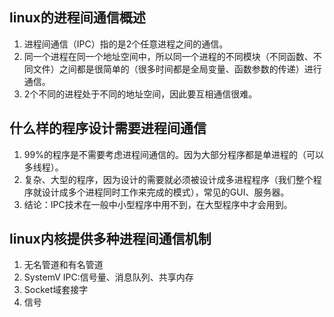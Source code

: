 ## linux的进程间通信概述
1. 进程间通信（IPC）指的是2个任意进程之间的通信。
2. 同一个进程在同一个地址空间中，所以同一个进程的不同模块（不同函数、不同文件）之间都是很简单的（很多时间都是全局变量、函数参数的传递）进行通信。
3. 2个不同的进程处于不同的地址空间，因此要互相通信很难。
## 什么样的程序设计需要进程间通信
1. 99%的程序是不需要考虑进程间通信的。因为大部分程序都是单进程的（可以多线程）。
2. 复杂、大型的程序，因为设计的需要就必须被设计成多进程程序（我们整个程序就设计成多个进程同时工作来完成的模式），常见的GUI、服务器。
3. 结论：IPC技术在一般中小型程序中用不到，在大型程序中才会用到。

## linux内核提供多种进程间通信机制
1. 无名管道和有名管道
2. SystemV IPC:信号量、消息队列、共享内存
3. Socket域套接字
4. 信号